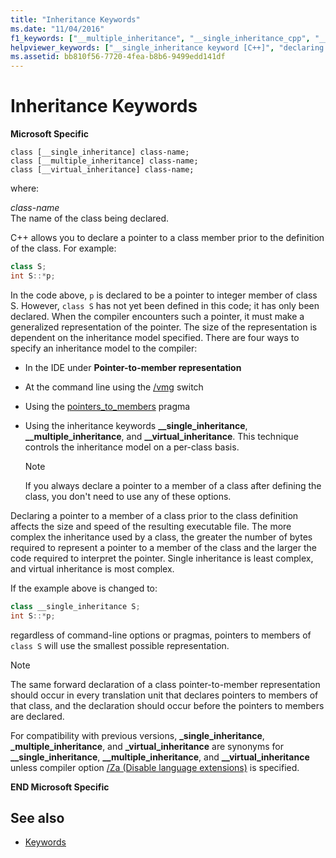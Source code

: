 ```yaml
---
title: "Inheritance Keywords"
ms.date: "11/04/2016"
f1_keywords: ["__multiple_inheritance", "__single_inheritance_cpp", "__virtual_inheritance_cpp", "__virtual_inheritance", "__multiple_inheritance_cpp", "__single_inheritance"]
helpviewer_keywords: ["__single_inheritance keyword [C++]", "declaring derived classes [C++]", "keywords [C++], inheritance keywords", "__multiple_inheritance keyword [C++]", "__virtual_inheritance keyword [C++]", "inheritance, declaring derived classes", "derived classes [C++], declaring", "inheritance, keywords"]
ms.assetid: bb810f56-7720-4fea-b8b6-9499edd141df
---
```

# Inheritance Keywords

**Microsoft Specific**

```
class [__single_inheritance] class-name;
class [__multiple_inheritance] class-name;
class [__virtual_inheritance] class-name;
```

where:

*class-name*<br/>
The name of the class being declared.

C++ allows you to declare a pointer to a class member prior to the definition of the class. For example:

```cpp
class S;
int S::*p;
```

In the code above, `p` is declared to be a pointer to integer member of class S. However, `class S` has not yet been defined in this code; it has only been declared. When the compiler encounters such a pointer, it must make a generalized representation of the pointer. The size of the representation is dependent on the inheritance model specified. There are four ways to specify an inheritance model to the compiler:

- In the IDE under **Pointer-to-member representation**

- At the command line using the [/vmg](../build/reference/vmb-vmg-representation-method.md) switch

- Using the [pointers_to_members](../preprocessor/pointers-to-members.md) pragma

- Using the inheritance keywords **__single_inheritance**, **__multiple_inheritance**, and **__virtual_inheritance**. This technique controls the inheritance model on a per-class basis.

    > [!NOTE]
    >  If you always declare a pointer to a member of a class after defining the class, you don't need to use any of these options.

Declaring a pointer to a member of a class prior to the class definition affects the size and speed of the resulting executable file. The more complex the inheritance used by a class, the greater the number of bytes required to represent a pointer to a member of the class and the larger the code required to interpret the pointer. Single inheritance is least complex, and virtual inheritance is most complex.

If the example above is changed to:

```cpp
class __single_inheritance S;
int S::*p;
```

regardless of command-line options or pragmas, pointers to members of `class S` will use the smallest possible representation.

> [!NOTE]
>  The same forward declaration of a class pointer-to-member representation should occur in every translation unit that declares pointers to members of that class, and the declaration should occur before the pointers to members are declared.

For compatibility with previous versions, **_single_inheritance**, **_multiple_inheritance**, and **_virtual_inheritance** are synonyms for **__single_inheritance**, **__multiple_inheritance**, and **__virtual_inheritance** unless compiler option [/Za \(Disable language extensions)](../build/reference/za-ze-disable-language-extensions.md) is specified.

**END Microsoft Specific**

## See also

- [Keywords](../cpp/keywords-cpp.md)
